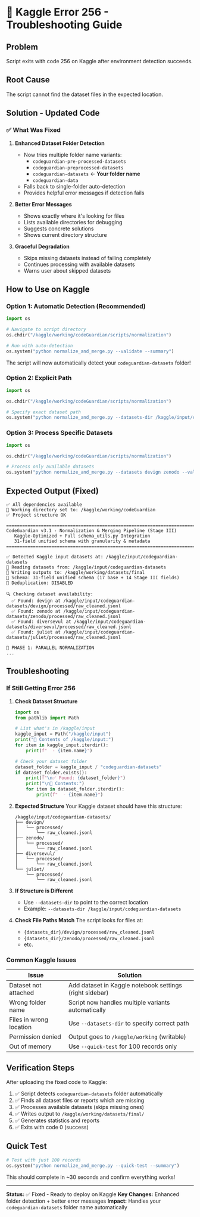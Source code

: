 # 🚨 Kaggle Error 256 - Troubleshooting Guide

## Problem
Script exits with code 256 on Kaggle after environment detection succeeds.

## Root Cause
The script cannot find the dataset files in the expected location.

## Solution - Updated Code

### ✅ What Was Fixed

1. **Enhanced Dataset Folder Detection**
   - Now tries multiple folder name variants:
     - `codeguardian-pre-processed-datasets`
     - `codeguardian-preprocessed-datasets`
     - `codeguardian-datasets` ← **Your folder name**
     - `codeguardian-data`
   - Falls back to single-folder auto-detection
   - Provides helpful error messages if detection fails

2. **Better Error Messages**
   - Shows exactly where it's looking for files
   - Lists available directories for debugging
   - Suggests concrete solutions
   - Shows current directory structure

3. **Graceful Degradation**
   - Skips missing datasets instead of failing completely
   - Continues processing with available datasets
   - Warns user about skipped datasets

## How to Use on Kaggle

### Option 1: Automatic Detection (Recommended)
```python
import os

# Navigate to script directory
os.chdir("/kaggle/working/codeGuardian/scripts/normalization")

# Run with auto-detection
os.system("python normalize_and_merge.py --validate --summary")
```

The script will now automatically detect your `codeguardian-datasets` folder!

### Option 2: Explicit Path
```python
import os

os.chdir("/kaggle/working/codeGuardian/scripts/normalization")

# Specify exact dataset path
os.system("python normalize_and_merge.py --datasets-dir /kaggle/input/codeguardian-datasets --validate --summary")
```

### Option 3: Process Specific Datasets
```python
import os

os.chdir("/kaggle/working/codeGuardian/scripts/normalization")

# Process only available datasets
os.system("python normalize_and_merge.py --datasets devign zenodo --validate --summary")
```

## Expected Output (Fixed)

```
✅ All dependencies available
📂 Working directory set to: /kaggle/working/codeGuardian
✅ Project structure OK

================================================================================
CodeGuardian v3.1 - Normalization & Merging Pipeline (Stage III)
   Kaggle-Optimized + Full schema_utils.py Integration
   31-field unified schema with granularity & metadata
================================================================================

✅ Detected Kaggle input datasets at: /kaggle/input/codeguardian-datasets
📁 Reading datasets from: /kaggle/input/codeguardian-datasets
💾 Writing outputs to: /kaggle/working/datasets/final
🎯 Schema: 31-field unified schema (17 base + 14 Stage III fields)
🔄 Deduplication: DISABLED

🔍 Checking dataset availability:
  ✅ Found: devign at /kaggle/input/codeguardian-datasets/devign/processed/raw_cleaned.jsonl
  ✅ Found: zenodo at /kaggle/input/codeguardian-datasets/zenodo/processed/raw_cleaned.jsonl
  ✅ Found: diversevul at /kaggle/input/codeguardian-datasets/diversevul/processed/raw_cleaned.jsonl
  ✅ Found: juliet at /kaggle/input/codeguardian-datasets/juliet/processed/raw_cleaned.jsonl

📝 PHASE 1: PARALLEL NORMALIZATION
...
```

## Troubleshooting

### If Still Getting Error 256

1. **Check Dataset Structure**
   ```python
   import os
   from pathlib import Path

   # List what's in /kaggle/input
   kaggle_input = Path("/kaggle/input")
   print("📂 Contents of /kaggle/input:")
   for item in kaggle_input.iterdir():
       print(f"  - {item.name}")

   # Check your dataset folder
   dataset_folder = kaggle_input / "codeguardian-datasets"
   if dataset_folder.exists():
       print(f"\n✅ Found: {dataset_folder}")
       print("\n📂 Contents:")
       for item in dataset_folder.iterdir():
           print(f"  - {item.name}")
   ```

2. **Expected Structure**
   Your Kaggle dataset should have this structure:
   ```
   /kaggle/input/codeguardian-datasets/
   ├── devign/
   │   └── processed/
   │       └── raw_cleaned.jsonl
   ├── zenodo/
   │   └── processed/
   │       └── raw_cleaned.jsonl
   ├── diversevul/
   │   └── processed/
   │       └── raw_cleaned.jsonl
   └── juliet/
       └── processed/
           └── raw_cleaned.jsonl
   ```

3. **If Structure is Different**
   - Use `--datasets-dir` to point to the correct location
   - Example: `--datasets-dir /kaggle/input/codeguardian-datasets`

4. **Check File Paths Match**
   The script looks for files at:
   - `{datasets_dir}/devign/processed/raw_cleaned.jsonl`
   - `{datasets_dir}/zenodo/processed/raw_cleaned.jsonl`
   - etc.

### Common Kaggle Issues

| Issue | Solution |
|-------|----------|
| Dataset not attached | Add dataset in Kaggle notebook settings (right sidebar) |
| Wrong folder name | Script now handles multiple variants automatically |
| Files in wrong location | Use `--datasets-dir` to specify correct path |
| Permission denied | Output goes to `/kaggle/working` (writable) |
| Out of memory | Use `--quick-test` for 100 records only |

## Verification Steps

After uploading the fixed code to Kaggle:

1. ✅ Script detects `codeguardian-datasets` folder automatically
2. ✅ Finds all dataset files or reports which are missing
3. ✅ Processes available datasets (skips missing ones)
4. ✅ Writes output to `/kaggle/working/datasets/final/`
5. ✅ Generates statistics and reports
6. ✅ Exits with code 0 (success)

## Quick Test

```python
# Test with just 100 records
os.system("python normalize_and_merge.py --quick-test --summary")
```

This should complete in ~30 seconds and confirm everything works!

---

**Status:** ✅ Fixed - Ready to deploy on Kaggle
**Key Changes:** Enhanced folder detection + better error messages
**Impact:** Handles your `codeguardian-datasets` folder name automatically
